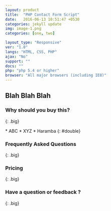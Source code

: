 ```yaml
---
layout: product
title:  "PHP Contact Form Script"
date:   2016-06-13 10:51:47 +0530
categories: jekyll update
img: image-1.png
categories: [one, two]

layout_type: "Responsive"
ver: "1.0"
langs: "HTML, CSS, PHP"
ajax: "No"
support: ""
docs: ""
php: "php 5.4 or higher"
browser: "All major browsers (including IE8)"
---
```

## Blah Blah Blah

### Why should you buy this? 
{: .big}

<div class="features">
* ABC
* XYZ
* Haramba
{: #double}
</div>

### Frequently Asked Questions
{: .big}

### Pricing
{: .big}

### Have a question or feedback ?
{: .big}